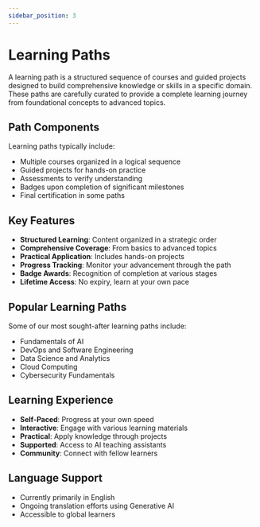 ```yaml
---
sidebar_position: 3
---
```


# Learning Paths

A learning path is a structured sequence of courses and guided projects designed to build comprehensive knowledge or skills in a specific domain. These paths are carefully curated to provide a complete learning journey from foundational concepts to advanced topics.

## Path Components

Learning paths typically include:

- Multiple courses organized in a logical sequence
- Guided projects for hands-on practice
- Assessments to verify understanding
- Badges upon completion of significant milestones
- Final certification in some paths

## Key Features

- **Structured Learning**: Content organized in a strategic order
- **Comprehensive Coverage**: From basics to advanced topics
- **Practical Application**: Includes hands-on projects
- **Progress Tracking**: Monitor your advancement through the path
- **Badge Awards**: Recognition of completion at various stages
- **Lifetime Access**: No expiry, learn at your own pace

## Popular Learning Paths

Some of our most sought-after learning paths include:

- Fundamentals of AI
- DevOps and Software Engineering
- Data Science and Analytics
- Cloud Computing
- Cybersecurity Fundamentals

## Learning Experience

- **Self-Paced**: Progress at your own speed
- **Interactive**: Engage with various learning materials
- **Practical**: Apply knowledge through projects
- **Supported**: Access to AI teaching assistants
- **Community**: Connect with fellow learners

## Language Support

- Currently primarily in English
- Ongoing translation efforts using Generative AI
- Accessible to global learners
